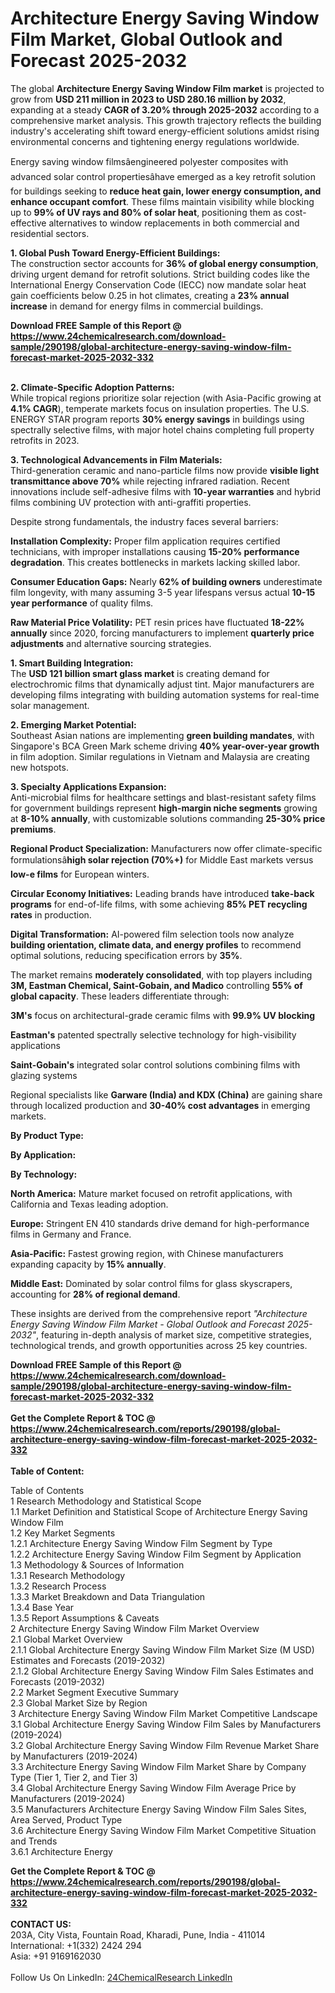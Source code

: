 <h1>Architecture Energy Saving Window Film Market, Global Outlook and Forecast 2025-2032</h1><p>The global <strong>Architecture Energy Saving Window Film market</strong> is projected to grow from <strong>USD 211 million in 2023 to USD 280.16 million by 2032</strong>, expanding at a steady <strong>CAGR of 3.20% through 2025-2032</strong> according to a comprehensive market analysis. This growth trajectory reflects the building industry's accelerating shift toward energy-efficient solutions amidst rising environmental concerns and tightening energy regulations worldwide.</p><p>Energy saving window filmsâengineered polyester composites with advanced solar control propertiesâhave emerged as a key retrofit solution for buildings seeking to <strong>reduce heat gain, lower energy consumption, and enhance occupant comfort</strong>. These films maintain visibility while blocking up to <strong>99% of UV rays and 80% of solar heat</strong>, positioning them as cost-effective alternatives to window replacements in both commercial and residential sectors.</p><p><strong>1. Global Push Toward Energy-Efficient Buildings:</strong><br>
The construction sector accounts for <strong>36% of global energy consumption</strong>, driving urgent demand for retrofit solutions. Strict building codes like the International Energy Conservation Code (IECC) now mandate solar heat gain coefficients below 0.25 in hot climates, creating a <strong>23% annual increase</strong> in demand for energy films in commercial buildings.</p><div><b>Download FREE Sample of this Report @ 
            <a href="https://www.24chemicalresearch.com/download-sample/290198/global-architecture-energy-saving-window-film-forecast-market-2025-2032-332">
            https://www.24chemicalresearch.com/download-sample/290198/global-architecture-energy-saving-window-film-forecast-market-2025-2032-332</a></b></div><br><p><strong>2. Climate-Specific Adoption Patterns:</strong><br>
While tropical regions prioritize solar rejection (with Asia-Pacific growing at <strong>4.1% CAGR</strong>), temperate markets focus on insulation properties. The U.S. ENERGY STAR program reports <strong>30% energy savings</strong> in buildings using spectrally selective films, with major hotel chains completing full property retrofits in 2023.</p><p><strong>3. Technological Advancements in Film Materials:</strong><br>
Third-generation ceramic and nano-particle films now provide <strong>visible light transmittance above 70%</strong> while rejecting infrared radiation. Recent innovations include self-adhesive films with <strong>10-year warranties</strong> and hybrid films combining UV protection with anti-graffiti properties.</p><p>Despite strong fundamentals, the industry faces several barriers:</p><p><strong>Installation Complexity:</strong> Proper film application requires certified technicians, with improper installations causing <strong>15-20% performance degradation</strong>. This creates bottlenecks in markets lacking skilled labor.</p><p><strong>Consumer Education Gaps:</strong> Nearly <strong>62% of building owners</strong> underestimate film longevity, with many assuming 3-5 year lifespans versus actual <strong>10-15 year performance</strong> of quality films.</p><p><strong>Raw Material Price Volatility:</strong> PET resin prices have fluctuated <strong>18-22% annually</strong> since 2020, forcing manufacturers to implement <strong>quarterly price adjustments</strong> and alternative sourcing strategies.</p><p><strong>1. Smart Building Integration:</strong><br>
The <strong>USD 121 billion smart glass market</strong> is creating demand for electrochromic films that dynamically adjust tint. Major manufacturers are developing films integrating with building automation systems for real-time solar management.</p><p><strong>2. Emerging Market Potential:</strong><br>
Southeast Asian nations are implementing <strong>green building mandates</strong>, with Singapore's BCA Green Mark scheme driving <strong>40% year-over-year growth</strong> in film adoption. Similar regulations in Vietnam and Malaysia are creating new hotspots.</p><p><strong>3. Specialty Applications Expansion:</strong><br>
Anti-microbial films for healthcare settings and blast-resistant safety films for government buildings represent <strong>high-margin niche segments</strong> growing at <strong>8-10% annually</strong>, with customizable solutions commanding <strong>25-30% price premiums</strong>.</p><p><strong>Regional Product Specialization:</strong> Manufacturers now offer climate-specific formulationsâ<strong>high solar rejection (70%+)</strong> for Middle East markets versus <strong>low-e films</strong> for European winters.</p><p><strong>Circular Economy Initiatives:</strong> Leading brands have introduced <strong>take-back programs</strong> for end-of-life films, with some achieving <strong>85% PET recycling rates</strong> in production.</p><p><strong>Digital Transformation:</strong> AI-powered film selection tools now analyze <strong>building orientation, climate data, and energy profiles</strong> to recommend optimal solutions, reducing specification errors by <strong>35%</strong>.</p><p>The market remains <strong>moderately consolidated</strong>, with top players including <strong>3M, Eastman Chemical, Saint-Gobain, and Madico</strong> controlling <strong>55% of global capacity</strong>. These leaders differentiate through:</p><p><strong>3M's</strong> focus on architectural-grade ceramic films with <strong>99.9% UV blocking</strong></p><p><strong>Eastman's</strong> patented spectrally selective technology for high-visibility applications</p><p><strong>Saint-Gobain's</strong> integrated solar control solutions combining films with glazing systems</p><p>Regional specialists like <strong>Garware (India) and KDX (China)</strong> are gaining share through localized production and <strong>30-40% cost advantages</strong> in emerging markets.</p><p><strong>By Product Type:</strong></p><p><strong>By Application:</strong></p><p><strong>By Technology:</strong></p><p><strong>North America:</strong> Mature market focused on retrofit applications, with California and Texas leading adoption.</p><p><strong>Europe:</strong> Stringent EN 410 standards drive demand for high-performance films in Germany and France.</p><p><strong>Asia-Pacific:</strong> Fastest growing region, with Chinese manufacturers expanding capacity by <strong>15% annually</strong>.</p><p><strong>Middle East:</strong> Dominated by solar control films for glass skyscrapers, accounting for <strong>28% of regional demand</strong>.</p><p>These insights are derived from the comprehensive report <em>"Architecture Energy Saving Window Film Market - Global Outlook and Forecast 2025-2032"</em>, featuring in-depth analysis of market size, competitive strategies, technological trends, and growth opportunities across 25 key countries.</p><div><b>Download FREE Sample of this Report @ 
            <a href="https://www.24chemicalresearch.com/download-sample/290198/global-architecture-energy-saving-window-film-forecast-market-2025-2032-332">
            https://www.24chemicalresearch.com/download-sample/290198/global-architecture-energy-saving-window-film-forecast-market-2025-2032-332</a></b></div><br><div><b>Get the Complete Report & TOC @ 
            <a href="https://www.24chemicalresearch.com/reports/290198/global-architecture-energy-saving-window-film-forecast-market-2025-2032-332">
            https://www.24chemicalresearch.com/reports/290198/global-architecture-energy-saving-window-film-forecast-market-2025-2032-332</a></b></div><br>
            <b>Table of Content:</b><p>Table of Contents<br />
1 Research Methodology and Statistical Scope<br />
1.1 Market Definition and Statistical Scope of Architecture Energy Saving Window Film<br />
1.2 Key Market Segments<br />
1.2.1 Architecture Energy Saving Window Film Segment by Type<br />
1.2.2 Architecture Energy Saving Window Film Segment by Application<br />
1.3 Methodology & Sources of Information<br />
1.3.1 Research Methodology<br />
1.3.2 Research Process<br />
1.3.3 Market Breakdown and Data Triangulation<br />
1.3.4 Base Year<br />
1.3.5 Report Assumptions & Caveats<br />
2 Architecture Energy Saving Window Film Market Overview<br />
2.1 Global Market Overview<br />
2.1.1 Global Architecture Energy Saving Window Film Market Size (M USD) Estimates and Forecasts (2019-2032)<br />
2.1.2 Global Architecture Energy Saving Window Film Sales Estimates and Forecasts (2019-2032)<br />
2.2 Market Segment Executive Summary<br />
2.3 Global Market Size by Region<br />
3 Architecture Energy Saving Window Film Market Competitive Landscape<br />
3.1 Global Architecture Energy Saving Window Film Sales by Manufacturers (2019-2024)<br />
3.2 Global Architecture Energy Saving Window Film Revenue Market Share by Manufacturers (2019-2024)<br />
3.3 Architecture Energy Saving Window Film Market Share by Company Type (Tier 1, Tier 2, and Tier 3)<br />
3.4 Global Architecture Energy Saving Window Film Average Price by Manufacturers (2019-2024)<br />
3.5 Manufacturers Architecture Energy Saving Window Film Sales Sites, Area Served, Product Type<br />
3.6 Architecture Energy Saving Window Film Market Competitive Situation and Trends<br />
3.6.1 Architecture Energy </p><div><b>Get the Complete Report & TOC @ 
            <a href="https://www.24chemicalresearch.com/reports/290198/global-architecture-energy-saving-window-film-forecast-market-2025-2032-332">
            https://www.24chemicalresearch.com/reports/290198/global-architecture-energy-saving-window-film-forecast-market-2025-2032-332</a></b></div><br><b>CONTACT US:</b><br>
            203A, City Vista, Fountain Road, Kharadi, Pune, India - 411014<br>
            International: +1(332) 2424 294<br>
            Asia: +91 9169162030 <br><br>
            Follow Us On LinkedIn: <a href="https://www.linkedin.com/company/24chemicalresearch/">24ChemicalResearch LinkedIn</a>